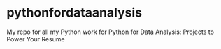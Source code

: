 # pythonfordataanalysis
My repo for all my Python work for Python for Data Analysis: Projects to Power Your Resume
